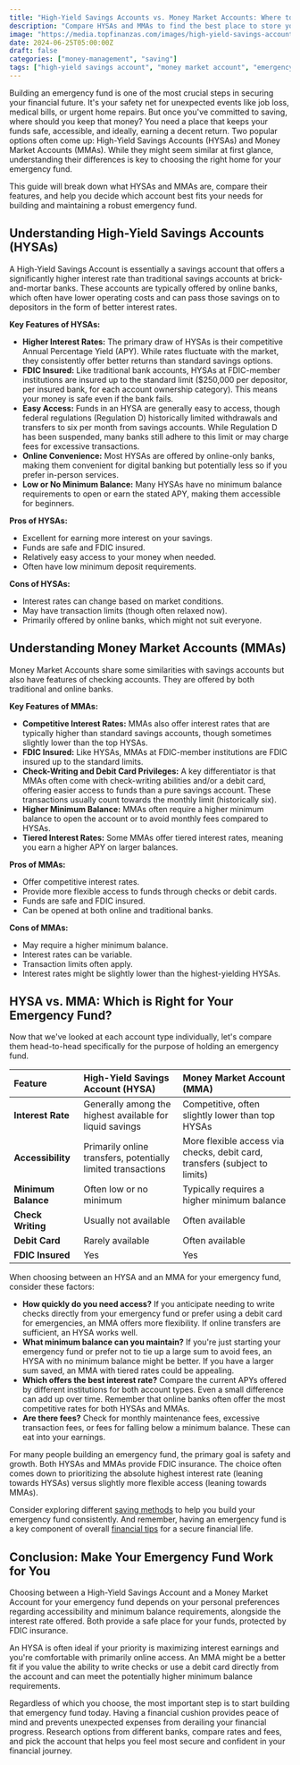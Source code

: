 ```yaml
---
title: "High-Yield Savings Accounts vs. Money Market Accounts: Where to Keep Your Emergency Fund?"
description: "Compare HYSAs and MMAs to find the best place to store your emergency fund and make your money work harder for you."
image: "https://media.topfinanzas.com/images/high-yield-savings-accounts-vs-money-market-accounts-where-to-keep-your-emergency-fund.webp"
date: 2024-06-25T05:00:00Z
draft: false
categories: ["money-management", "saving"]
tags: ["high-yield savings account", "money market account", "emergency fund", "saving", "personal finance"]
---
```


Building an emergency fund is one of the most crucial steps in securing your financial future. It's your safety net for unexpected events like job loss, medical bills, or urgent home repairs. But once you've committed to saving, where should you keep that money? You need a place that keeps your funds safe, accessible, and ideally, earning a decent return. Two popular options often come up: High-Yield Savings Accounts (HYSAs) and Money Market Accounts (MMAs). While they might seem similar at first glance, understanding their differences is key to choosing the right home for your emergency fund.

This guide will break down what HYSAs and MMAs are, compare their features, and help you decide which account best fits your needs for building and maintaining a robust emergency fund.

## Understanding High-Yield Savings Accounts (HYSAs)

A High-Yield Savings Account is essentially a savings account that offers a significantly higher interest rate than traditional savings accounts at brick-and-mortar banks. These accounts are typically offered by online banks, which often have lower operating costs and can pass those savings on to depositors in the form of better interest rates.

**Key Features of HYSAs:**

* **Higher Interest Rates:** The primary draw of HYSAs is their competitive Annual Percentage Yield (APY). While rates fluctuate with the market, they consistently offer better returns than standard savings options.
* **FDIC Insured:** Like traditional bank accounts, HYSAs at FDIC-member institutions are insured up to the standard limit ($250,000 per depositor, per insured bank, for each account ownership category). This means your money is safe even if the bank fails.
* **Easy Access:** Funds in an HYSA are generally easy to access, though federal regulations (Regulation D) historically limited withdrawals and transfers to six per month from savings accounts. While Regulation D has been suspended, many banks still adhere to this limit or may charge fees for excessive transactions.
* **Online Convenience:** Most HYSAs are offered by online-only banks, making them convenient for digital banking but potentially less so if you prefer in-person services.
* **Low or No Minimum Balance:** Many HYSAs have no minimum balance requirements to open or earn the stated APY, making them accessible for beginners.

**Pros of HYSAs:**

* Excellent for earning more interest on your savings.
* Funds are safe and FDIC insured.
* Relatively easy access to your money when needed.
* Often have low minimum deposit requirements.

**Cons of HYSAs:**

* Interest rates can change based on market conditions.
* May have transaction limits (though often relaxed now).
* Primarily offered by online banks, which might not suit everyone.

## Understanding Money Market Accounts (MMAs)

Money Market Accounts share some similarities with savings accounts but also have features of checking accounts. They are offered by both traditional and online banks.

**Key Features of MMAs:**

* **Competitive Interest Rates:** MMAs also offer interest rates that are typically higher than standard savings accounts, though sometimes slightly lower than the top HYSAs.
* **FDIC Insured:** Like HYSAs, MMAs at FDIC-member institutions are FDIC insured up to the standard limits.
* **Check-Writing and Debit Card Privileges:** A key differentiator is that MMAs often come with check-writing abilities and/or a debit card, offering easier access to funds than a pure savings account. These transactions usually count towards the monthly limit (historically six).
* **Higher Minimum Balance:** MMAs often require a higher minimum balance to open the account or to avoid monthly fees compared to HYSAs.
* **Tiered Interest Rates:** Some MMAs offer tiered interest rates, meaning you earn a higher APY on larger balances.

**Pros of MMAs:**

* Offer competitive interest rates.
* Provide more flexible access to funds through checks or debit cards.
* Funds are safe and FDIC insured.
* Can be opened at both online and traditional banks.

**Cons of MMAs:**

* May require a higher minimum balance.
* Interest rates can be variable.
* Transaction limits often apply.
* Interest rates might be slightly lower than the highest-yielding HYSAs.

## HYSA vs. MMA: Which is Right for Your Emergency Fund?

Now that we've looked at each account type individually, let's compare them head-to-head specifically for the purpose of holding an emergency fund.

| Feature          | High-Yield Savings Account (HYSA)                     | Money Market Account (MMA)                                  |
| :--------------- | :---------------------------------------------------- | :---------------------------------------------------------- |
| **Interest Rate**| Generally among the highest available for liquid savings | Competitive, often slightly lower than top HYSAs            |
| **Accessibility**| Primarily online transfers, potentially limited transactions | More flexible access via checks, debit card, transfers (subject to limits) |
| **Minimum Balance**| Often low or no minimum                               | Typically requires a higher minimum balance                 |
| **Check Writing**| Usually not available                                 | Often available                                             |
| **Debit Card**   | Rarely available                                      | Often available                                             |
| **FDIC Insured** | Yes                                                   | Yes                                                         |

When choosing between an HYSA and an MMA for your emergency fund, consider these factors:

* **How quickly do you need access?** If you anticipate needing to write checks directly from your emergency fund or prefer using a debit card for emergencies, an MMA offers more flexibility. If online transfers are sufficient, an HYSA works well.
* **What minimum balance can you maintain?** If you're just starting your emergency fund or prefer not to tie up a large sum to avoid fees, an HYSA with no minimum balance might be better. If you have a larger sum saved, an MMA with tiered rates could be appealing.
* **Which offers the best interest rate?** Compare the current APYs offered by different institutions for both account types. Even a small difference can add up over time. Remember that online banks often offer the most competitive rates for both HYSAs and MMAs.
* **Are there fees?** Check for monthly maintenance fees, excessive transaction fees, or fees for falling below a minimum balance. These can eat into your earnings.

For many people building an emergency fund, the primary goal is safety and growth. Both HYSAs and MMAs provide FDIC insurance. The choice often comes down to prioritizing the absolute highest interest rate (leaning towards HYSAs) versus slightly more flexible access (leaning towards MMAs).

Consider exploring different [saving methods](https://us.topfinanzas.com/personal-finance/saving-methods/) to help you build your emergency fund consistently. And remember, having an emergency fund is a key component of overall [financial tips](https://us.topfinanzas.com/personal-finance/financial-tips/) for a secure financial life.

## Conclusion: Make Your Emergency Fund Work for You

Choosing between a High-Yield Savings Account and a Money Market Account for your emergency fund depends on your personal preferences regarding accessibility and minimum balance requirements, alongside the interest rate offered. Both provide a safe place for your funds, protected by FDIC insurance.

An HYSA is often ideal if your priority is maximizing interest earnings and you're comfortable with primarily online access. An MMA might be a better fit if you value the ability to write checks or use a debit card directly from the account and can meet the potentially higher minimum balance requirements.

Regardless of which you choose, the most important step is to start building that emergency fund today. Having a financial cushion provides peace of mind and prevents unexpected expenses from derailing your financial progress. Research options from different banks, compare rates and fees, and pick the account that helps you feel most secure and confident in your financial journey.
